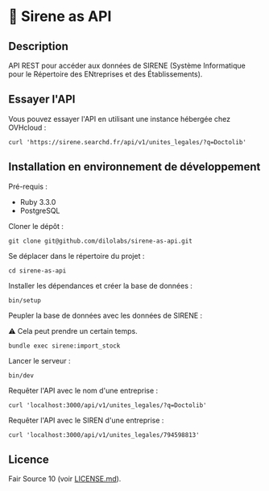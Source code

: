 # 🏢 Sirene as API

## Description

API REST pour accéder aux données de SIRENE (Système Informatique pour le Répertoire des ENtreprises et des Établissements).

## Essayer l'API

Vous pouvez essayer l'API en utilisant une instance hébergée chez OVHcloud :

    curl 'https://sirene.searchd.fr/api/v1/unites_legales/?q=Doctolib'

## Installation en environnement de développement

Pré-requis :

- Ruby 3.3.0
- PostgreSQL

Cloner le dépôt :

    git clone git@github.com/dilolabs/sirene-as-api.git

Se déplacer dans le répertoire du projet :

    cd sirene-as-api

Installer les dépendances et créer la base de données :

    bin/setup

Peupler la base de données avec les données de SIRENE :

⚠️  Cela peut prendre un certain temps.

    bundle exec sirene:import_stock

Lancer le serveur :

    bin/dev

Requêter l'API avec le nom d'une entreprise :

    curl 'localhost:3000/api/v1/unites_legales/?q=Doctolib'

Requêter l'API avec le SIREN d'une entreprise :

    curl 'localhost:3000/api/v1/unites_legales/794598813'

## Licence

Fair Source 10 (voir [LICENSE.md](LICENSE.md)).

